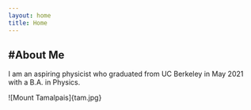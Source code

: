 ```yaml
---
layout: home
title: Home
---
```


#About Me
------------
I am an aspiring physicist who graduated from UC Berkeley in May 2021 with a B.A. in Physics.

![Mount Tamalpais]{tam.jpg}
